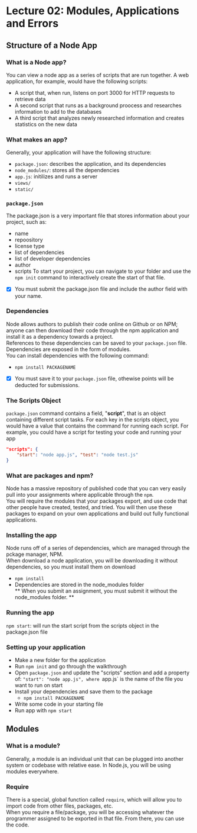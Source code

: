 # Lecture 02: Modules, Applications and Errors 

## Structure of a Node App
### What is a Node app?
You can view a node app as a series of scripts that are run together. A web application, for example, would have the following scripts:
- A script that, when run, listens on port 3000 for HTTP requests to retrieve data
- A second script that runs as a background proocess and researches information to add to the databases
- A third script that analyzes newly researched information and creates statistics on the new data

### What makes an app?
Generally, your application will have the following structure: 
- `package.json`: describes the application, and its dependencies 
- `node_modules/`: stores all the dependencies
- `app.js`: initilizes and runs a server 
- `views/`
- `static/`

### `package.json`
The package.json is a very important file that stores information about your project, such as:
- name
- repoository
- license type 
- list of dependencies 
- list of developer dependencies 
- author
- scripts
To start your project, you can navigate to your folder and use the `npm init` command to interactively create the start of that file. 
- [x] You must submit the package.json file and include the author field with your name. 

### Dependencies 
Node allows authors to publish their code online on Github or on NPM; anyone can then download their code through the npm application and install it as a dependency towards a project.  
References to these dependencies can be saved to your `package.json` file.   
Dependencies are exposed in the form of modules.  
You can install dependencies with the following command:
- `npm install PACKAGENAME`
- [x] You must save it to your `package.json` file, othewise points will be deducted for submissions.

### The Scripts Object
`package.json` command contains a field, "**script**", that is an object containing different script tasks. For each key in the scripts object, you would have a value that contains the command for running each script. For example, you could have a script for testing your code and running your app
```json
"scripts": {
    "start": "node app.js", "test": "node test.js"
}
```

### What are packages and npm?
Node has a massive repository of published code that you can very easily pull into your assignments where applicable through the `npm`.  
You will require the modules that your packages export, and use code that other people have created, tested, and tried. You will then use these packages to expand on your own applications and build out fully functional applications. 

### Installing the app
Node runs off of a series of dependencies, which are managed through the pckage manager, NPM.  
When download a node application, you will be downloading it without dependencies, so you must install them on download 
  + `npm install`
  + Dependencies are stored in the node_modules folder  
** When you submit an assignment, you must submit it without the node_modules folder. **

### Running the app
`npm start`: will run the start script from the scripts object in the package.json file

### Setting up your application
- Make a new folder for the application
- Run `npm init` and go through the walkthrough
- Open `package.json` and update the "scripts" section and add a property of: `"start": "node app.js", where `app.js` is the name of the file you want to run on start 
- Install your dependencies and save them to the package
  + `npm install PACKAGENAME`
- Write some code in your starting file
- Run app with `npm start`


## Modules
### What is a module?
Generally, a module is an individual unit that can be plugged into another system or codebase with relative ease. In Node.js, you will be using modules everywhere. 

### Require
There is a special, global function called `require`, which will allow you to import code from other files, packages, etc.  
When you require a file/package, you will be accessing whatever the programmer assigned to be exported in that file. From there, you can use the code. 